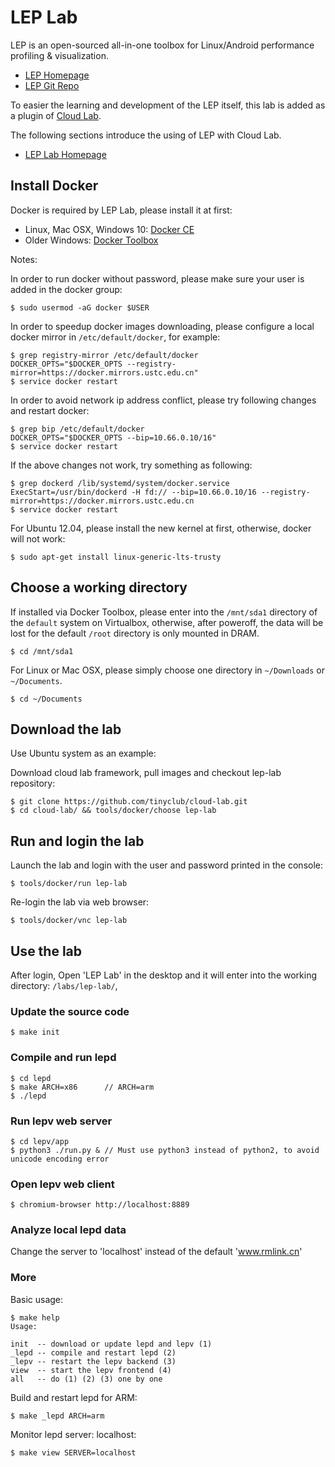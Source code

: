 
# LEP Lab

LEP is an open-sourced all-in-one toolbox for Linux/Android performance profiling & visualization.

* [LEP Homepage](http://www.linuxep.com/)
* [LEP Git Repo](https://github.com/linuxep/)

To easier the learning and development of the LEP itself, this lab is added as a plugin of [Cloud Lab](http://tinylab.org/cloud-lab).

The following sections introduce the using of LEP with Cloud Lab.

* [LEP Lab Homepage](http://tinylab.org/lep-lab)

## Install Docker

Docker is required by LEP Lab, please install it at first:

* Linux, Mac OSX, Windows 10: [Docker CE](https://store.docker.com/search?type=edition&offering=community)
* Older Windows: [Docker Toolbox](https://www.docker.com/docker-toolbox)

Notes:

In order to run docker without password, please make sure your user is added in the docker group:

    $ sudo usermod -aG docker $USER

In order to speedup docker images downloading, please configure a local docker mirror in `/etc/default/docker`, for example:

    $ grep registry-mirror /etc/default/docker
    DOCKER_OPTS="$DOCKER_OPTS --registry-mirror=https://docker.mirrors.ustc.edu.cn"
    $ service docker restart

In order to avoid network ip address conflict, please try following changes and restart docker:

    $ grep bip /etc/default/docker
    DOCKER_OPTS="$DOCKER_OPTS --bip=10.66.0.10/16"
    $ service docker restart

If the above changes not work, try something as following:

    $ grep dockerd /lib/systemd/system/docker.service
    ExecStart=/usr/bin/dockerd -H fd:// --bip=10.66.0.10/16 --registry-mirror=https://docker.mirrors.ustc.edu.cn
    $ service docker restart

For Ubuntu 12.04, please install the new kernel at first, otherwise, docker will not work:

    $ sudo apt-get install linux-generic-lts-trusty

## Choose a working directory

If installed via Docker Toolbox, please enter into the `/mnt/sda1` directory of the `default` system on Virtualbox, otherwise, after poweroff, the data will be lost for the default `/root` directory is only mounted in DRAM.

    $ cd /mnt/sda1

For Linux or Mac OSX, please simply choose one directory in `~/Downloads` or `~/Documents`.

    $ cd ~/Documents

## Download the lab

Use Ubuntu system as an example:

Download cloud lab framework, pull images and checkout lep-lab repository:

    $ git clone https://github.com/tinyclub/cloud-lab.git
    $ cd cloud-lab/ && tools/docker/choose lep-lab

## Run and login the lab

Launch the lab and login with the user and password printed in the console:

    $ tools/docker/run lep-lab

Re-login the lab via web browser:

    $ tools/docker/vnc lep-lab

## Use the lab

After login, Open 'LEP Lab' in the desktop and it will enter into the working directory: `/labs/lep-lab/`,

### Update the source code

    $ make init

### Compile and run lepd

    $ cd lepd
    $ make ARCH=x86      // ARCH=arm
    $ ./lepd

### Run lepv web server

    $ cd lepv/app
    $ python3 ./run.py & // Must use python3 instead of python2, to avoid unicode encoding error

### Open lepv web client

    $ chromium-browser http://localhost:8889

### Analyze local lepd data

Change the server to 'localhost' instead of the default 'www.rmlink.cn'

### More

Basic usage:

    $ make help
    Usage:

    init  -- download or update lepd and lepv (1)
    _lepd -- compile and restart lepd (2)
    _lepv -- restart the lepv backend (3)
    view  -- start the lepv frontend (4)
    all   -- do (1) (2) (3) one by one

Build and restart lepd for ARM:

    $ make _lepd ARCH=arm

Monitor lepd server: localhost:

    $ make view SERVER=localhost
